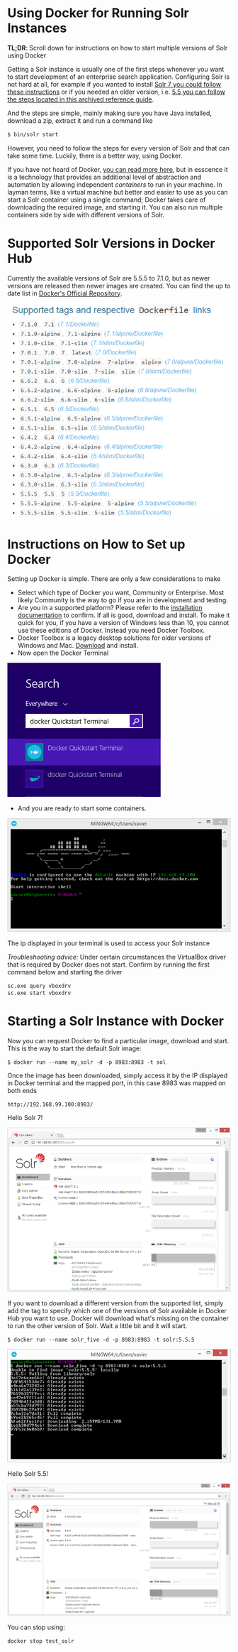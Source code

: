 # Using Docker for Running Solr Instances

**TL;DR**: Scroll down for instructions on how to start multiple versions of Solr using Docker

Getting a Solr instance is usually one of the first steps whenever you want to start development of an enterprise search application. Configuring Solr is not hard at all, for example if you wanted to install [Solr 7 you could follow these instructions](https://lucene.apache.org/solr/guide/7_0/installing-solr.html) or if you needed an older version, i.e. [5.5 you can follow the steps located in this archived reference guide](https://archive.apache.org/dist/lucene/solr/ref-guide/apache-solr-ref-guide-5.5.pdf).

And the steps are simple, mainly making sure you have Java installed, download a zip, extract it and run a command like
```sh
$ bin/solr start
```

However, you need to follow the steps for every version of Solr and that can take some time. Luckily, there is a better way, using Docker.

If you have not heard of Docker, [you can read more here](https://www.docker.com/), but in esscence it is a technology that provides an additional level of abstraction and automation by allowing independent *containers* to run in your machine. In layman terms, like a virtual machine but better and easier to use as you can start a Solr container using a single command; Docker takes care of downloading the required image, and starting it. You can also run multiple containers side by side with different versions of Solr. 

# Supported Solr Versions in Docker Hub
Currently the available versions of Solr are 5.5.5 to 7.1.0, but as newer versions are released then newer images are created. You can find the up to date list in [Docker's Official Repository](https://hub.docker.com/_/solr/).

![Solr images available in Docker Hub](/Documentation/images/solr-docker-tags.png)

# Instructions on How to Set up Docker
Setting up Docker is simple. There are only a few considerations to make
- Select which type of Docker you want, Community or Enterprise. Most likely Community is the way to go if you are in development and testing.
- Are you in a supported platform? Please refer to the [installation documentation](https://docs.docker.com/engine/installation/#desktop) to confirm.  If all is good, download and install. To make it quick for you, if you have a version of Windows less than 10, you cannot use these editions of Docker. Instead you need Docker Toolbox.
- Docker Toolbox is a legacy desktop solutions for older versions of Windows and Mac. [Download](https://docs.docker.com/toolbox/toolbox_install_windows/) and install.
- Now open the Docker Terminal

![Start the terminal](/Documentation/images/docker-qs-search.png)

- And you are ready to start some containers.

![Docker Terminal](/Documentation/images/docker-terminal.png)

The ip displayed in your terminal is used to access your Solr instance

*Troubleshooting advice:*
Under certain circumstances the VirtualBox driver that is required by Docker does not start. Confirm by running the first command below and starting the driver

```
sc.exe query vboxdrv
sc.exe start vboxdrv
```

# Starting a Solr Instance with Docker
Now you can request Docker to find a particular image, download and start. This is the way to start the default Solr image:

```
$ docker run --name my_solr -d -p 8983:8983 -t sol
```

Once the image has been downloaded, simply access it by the IP displayed in Docker terminal and the mapped port, in this case 8983 was mapped on both ends

```
http://192.168.99.100:8983/
```

Hello Solr 7!

![Solr 7](/Documentation/images/solr-7.png)

If you want to download a different version from the supported list, simply add the tag to specify which one of the versions of Solr available in Docker Hub you want to use. Docker will download what's missing on the container to run the other version of Solr.  Wait a little bit and it will start. 

```
$ docker run --name solr_five -d -p 8983:8983 -t solr:5.5.5
```

![Solr 5.5](/Documentation/images/solr-5-download.png)

Hello Solr 5.5!

![Solr 5.5](/Documentation/images/solr-5.png)

You can stop using:
```
docker stop test_solr
```
